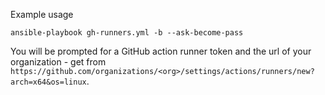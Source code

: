 Example usage

```
ansible-playbook gh-runners.yml -b --ask-become-pass
```

You will be prompted for a GitHub action runner token and the url of your organization - get from `https://github.com/organizations/<org>/settings/actions/runners/new?arch=x64&os=linux`.
